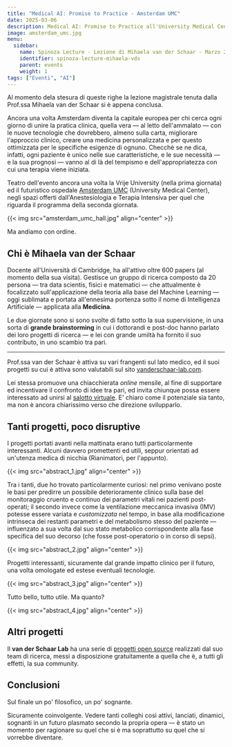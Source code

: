 ```yaml
---
title: "Medical AI: Promise to Practice - Amsterdam UMC"
date: 2025-03-06
description: Medical AI: Promise to Practice all'University Medical Center di Amsterdam
image: amsterdam_umc.jpg
menu:
  sidebar:
    name: Spinoza Lecture - Lezione di Mihaela van der Schaar - Marzo 2025
    identifier: spinoza-lecture-mihaela-vds
    parent: events
    weight: 1
tags: ["Eventi", "AI"]
---
```


Al momento dela stesura di queste righe la lezione magistrale tenuta dalla Prof.ssa Mihaela van der Schaar si è appena conclusa.

Ancora una volta Amsterdam diventa la capitale europea per chi cerca ogni giorno di unire la pratica clinica, quella vera — al letto dell'ammalato — con le nuove tecnologie che dovrebbero, almeno sulla carta, migliorare l'approccio clinico, creare una medicina personalizzata e per questo ottimizzata per le specifiche esigenze di ognuno. Checchè se ne dica, infatti, ogni paziente è unico nelle sue caratteristiche, e le sue necessità — e la sua prognosi — vanno al di là del tempismo e dell'appropriatezza con cui una terapia viene iniziata.

Teatro dell'evento ancora una volta la Vrije University (nella prima giornata) ed il futuristico ospedale [Amsterdam UMC](https://g.co/kgs/PcVa2oD) (University Medical Center), negli spazi offerti dall'Anestesiologia e Terapia Intensiva per quel che riguarda il programma della seconda giornata.

{{< img src="amsterdam_umc_hall.jpg" align="center" >}}

Ma andiamo con ordine.

## Chi è Mihaela van der Schaar

Docente all'Università di Cambridge, ha all'attivo oltre 600 papers (al momento della sua visita). Gestisce un gruppo di ricerca composto da 20 persona — tra data scientis, fisici e matematici — che attualmente è focalizzato sull'applicazione della teoria alla base del Machine Learning — oggi sublimata e portata all'ennesima portenza sotto il nome di Intelligenza Artificiale — applicata alla **Medicina**.

Le due giornate sono si sono svolte di fatto sotto la sua supervisione, in una sorta di **grande brainstorming** in cui i dottorandi e post-doc hanno parlato dei loro progetti di ricerca — e lei con grande umiltà ha fornito il suo contributo, in uno scambio tra pari.

* * *

Prof.ssa van der Schaar è attiva su vari frangenti sul lato medico, ed il suoi progetti su cui è attiva sono valutabili sul sito [vanderschaar-lab.com](https://www.vanderschaar-lab.com).

Lei stessa promuove una chiacchierata _online_ mensile, al fine di supportare ed incentivare il confronto di idee tra pari, ed invita chiunque possa essere interessato ad unirsi al [salotto virtuale](https://www.vanderschaar-lab.com/engagement-sessions/inspiration-exchange/). E' chiaro come il potenziale sia tanto, ma non è ancora chiarissimo verso che direzione svilupparlo.

## Tanti progetti, poco disruptive

I progetti portati avanti nella mattinata erano tutti particolarmente interessanti. Alcuni davvero promettenti ed utili, seppur orientati ad un'utenza medica di nicchia (Rianimatori, per l'appunto).

{{< img src="abstract_1.jpg" align="center" >}}

Tra i tanti, due ho trovato particolarmente curiosi: nel primo venivano poste le basi per predirre un possibile deterioramente clinico sulla base del monitoraggio cruento e continuo dei parametri vitali nei pazienti post-operati; il secondo invece come la ventilazione meccanica invasiva (IMV) potesse essere variata e _customizzata_ nel tempo, in base alla modificazione intrinseca dei restanti parametri e del metabolismo stesso del paziente — influenzato a sua volta dal suo stato metabolico corrispondente alla fase specifica del suo decorso (che fosse post-operatorio o in corso di sepsi).

{{< img src="abstract_2.jpg" align="center" >}}

Progetti interessanti, sicuramente dal grande impatto clinico per il futuro, una volta omologate ed estese eventuali tecnologie.

{{< img src="abstract_3.jpg" align="center" >}}

Tutto bello, tutto utile. Ma quanto?

{{< img src="abstract_4.jpg" align="center" >}}

## Altri progetti

Il **van der Schaar Lab** ha una serie di [progetti open source](https://github.com/vanderschaarlab) realizzati dal suo team di ricerca, messi a disposizione gratuitamente a quella che è, a tutti gli effetti, la sua community.

## Conclusioni

Sul finale un po' filosofico, un po' sognante.

Sicuramente coinvolgente. Vedere tanti colleghi così attivi, lanciati, dinamici, sognanti in un futuro plasmato secondo la propria opera — è stato un momento per ragionare su quel che si è ma soprattutto su quel che si vorrebbe diventare.